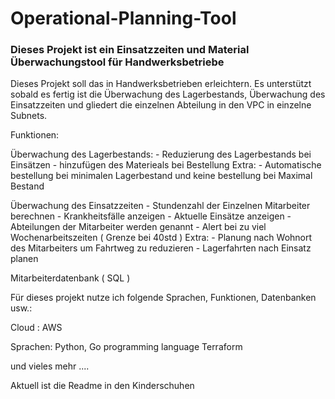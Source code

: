 # Operational-Planning-Tool
### Dieses Projekt ist ein Einsatzzeiten und Material Überwachungstool für Handwerksbetriebe


Dieses Projekt soll das in Handwerksbetrieben erleichtern. Es unterstützt sobald es fertig ist die Überwachung des Lagerbestands, Überwachung des Einsatzzeiten und gliedert die einzelnen Abteilung in den VPC in einzelne Subnets. 

Funktionen:

Überwachung des Lagerbestands: 
    - Reduzierung des Lagerbestands bei Einsätzen
    - hinzufügen des Materieals bei Bestellung
        Extra:
            - Automatische bestellung bei minimalen Lagerbestand und keine bestellung bei Maximal Bestand

Überwachung des Einsatzzeiten
    - Stundenzahl der Einzelnen Mitarbeiter berechnen
    - Krankheitsfälle anzeigen
    - Aktuelle Einsätze anzeigen
    - Abteilungen der Mitarbeiter werden genannt
    - Alert bei zu viel Wochenarbeitszeiten ( Grenze bei 40std )
        Extra:
            - Planung nach Wohnort des Mitarbeiters um Fahrtweg zu reduzieren
            - Lagerfahrten nach Einsatz planen

Mitarbeiterdatenbank ( SQL )


Für dieses projekt nutze ich folgende Sprachen, Funktionen, Datenbanken usw.: 

Cloud : AWS 

Sprachen: Python, Go programming language Terraform

und vieles mehr ....

Aktuell ist die Readme in den Kinderschuhen